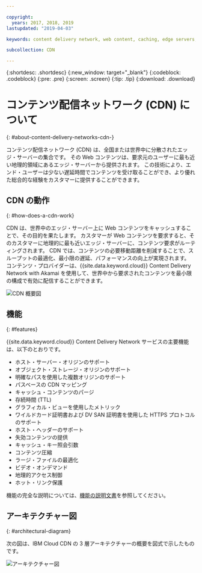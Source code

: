 ```yaml
---

copyright:
  years: 2017, 2018, 2019
lastupdated: "2019-04-03"

keywords: content delivery network, web content, caching, edge servers, streaming content

subcollection: CDN

---
```


{:shortdesc: .shortdesc}
{:new_window: target="_blank"}
{:codeblock: .codeblock}
{:pre: .pre}
{:screen: .screen}
{:tip: .tip}
{:download: .download}

# コンテンツ配信ネットワーク (CDN) について
{: #about-content-delivery-networks-cdn-}

コンテンツ配信ネットワーク (CDN) は、全国または世界中に分散されたエッジ・サーバーの集合です。 その Web コンテンツは、要求元のユーザーに最も近い地理的領域にあるエッジ・サーバーから提供されます。 この技術により、エンド・ユーザーは少ない遅延時間でコンテンツを受け取ることができ、より優れた総合的な経験をカスタマーに提供することができます。

## CDN の動作
{: #how-does-a-cdn-work}

CDN は、世界中のエッジ・サーバー上に Web コンテンツをキャッシュすることで、その目的を果たします。 カスタマーが Web コンテンツを要求すると、そのカスタマーに地理的に最も近いエッジ・サーバーに、コンテンツ要求がルーティングされます。 CDN では、コンテンツの必要移動距離を削減することで、スループットの最適化、最小限の遅延、パフォーマンスの向上が実現されます。 コンテンツ・プロバイダーは、{{site.data.keyword.cloud}} Content Delivery Network with Akamai を使用して、世界中から要求されたコンテンツを最小限の構成で有効に配信することができます。

![CDN 概要図](images/high-level-cdn-diagram.png)

## 機能
{: #features}

{{site.data.keyword.cloud}} Content Delivery Network サービスの主要機能は、以下のとおりです。
  * ホスト・サーバー・オリジンのサポート
  * オブジェクト・ストレージ・オリジンのサポート
  * 明確なパスを使用した複数オリジンのサポート
  * パスベースの CDN マッピング
  * キャッシュ・コンテンツのパージ
  * 存続時間 (TTL)
  * グラフィカル・ビューを使用したメトリック
  * ワイルドカード証明書および DV SAN 証明書を使用した HTTPS プロトコルのサポート
  * ホスト・ヘッダーのサポート
  * 失効コンテンツの提供
  * キャッシュ・キー照会引数
  * コンテンツ圧縮
  * ラージ・ファイルの最適化
  * ビデオ・オンデマンド
  * 地理的アクセス制御
  * ホット・リンク保護

機能の完全な説明については、[機能の説明文書](/docs/infrastructure/CDN?topic=CDN-feature-descriptions)を参照してください。

## アーキテクチャー図
{: #architectural-diagram}

次の図は、IBM Cloud CDN の 3 層アーキテクチャーの概要を図式で示したものです。

![アーキテクチャー図](images/3-tier-architecture.png)
